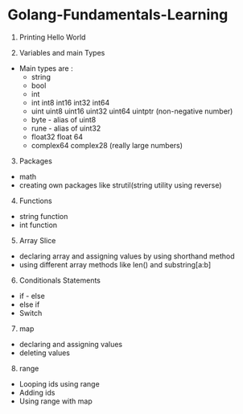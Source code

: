 # Golang-Fundamentals-Learning 
1. Printing Hello World
   
2. Variables and main Types
* Main types are :
  - string
  - bool
  - int
  - int int8 int16 int32 int64 
  - uint uint8 uint16 uint32 uint64 uintptr (non-negative number)
  - byte - alias of uint8
  - rune - alias of uint32
  - float32 float 64
  - complex64 complex28 (really large numbers)
    
3. Packages
  - math 
  - creating own packages like strutil(string utility using reverse)

4. Functions
  - string function
  - int function

5. Array Slice
  - declaring array and assigning values by using shorthand method
  - using different array methods like len() and substring[a:b]
  
6. Conditionals Statements
  - if - else 
  - else if 
  - Switch

7. map
 - declaring and assigning values
 - deleting values

8. range
 - Looping ids using range 
 - Adding ids 
 - Using range with map

